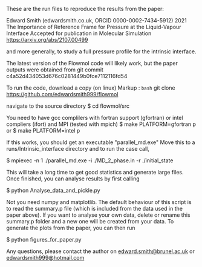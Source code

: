 These are the run files to reproduce the results from the paper:

Edward Smith (edwardsmith.co.uk, ORCID 0000-0002-7434-5912)
2021
The Importance of Reference Frame for Pressure at the Liquid-Vapour Interface
Accepted for publication in Molecular Simulation
https://arxiv.org/abs/2107.00499

and more generally, to study a full pressure profile for the intrinsic interface.

The latest version of the Flowmol code will likely work, but the paper outputs were obtained from git commit
c4a52d434053d676c0281449b0fce7112116fd54

To run the code, download a copy (on linux)
Markup : `bash` git clone https://github.com/edwardsmith999/flowmol

navigate to the source directory
$ cd flowmol/src

You need to have gcc complilers with fortran support (gfortran) or intel compliers (ifort) and MPI (tested with mpich)
$ make PLATFORM=gfortran p
or
$ make PLATFORM=intel p

If this works, you should get an executable "parallel_md.exe"
Move this to a runs/Intrinsic_interface directory and to run the case call,

$ mpiexec -n 1 ./parallel_md.exe -i ./MD_2_phase.in -r ./initial_state

This will take a long time to get good statistics and generate large files.
Once finished, you can analyse results by first calling

$ python Analyse_data_and_pickle.py

Not you need numpy and matplotlib. The default behaviour of this script is to read
the summary.p file (which is included from the data used in the paper above). If
you want to analyse your own data, delete or rename this summary.p folder and a new
one will be created from your data.
To generate the plots from the paper, you can then run

$ python figures_for_paper.py

Any questions, please contact the author on edward.smith@brunel.ac.uk or edwardsmith999@hotmail.com
